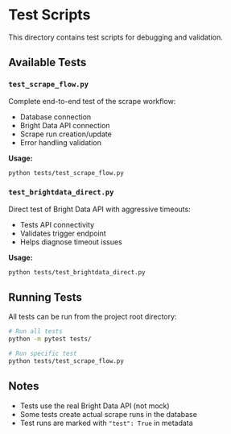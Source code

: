 # Test Scripts

This directory contains test scripts for debugging and validation.

## Available Tests

### `test_scrape_flow.py`
Complete end-to-end test of the scrape workflow:
- Database connection
- Bright Data API connection
- Scrape run creation/update
- Error handling validation

**Usage:**
```bash
python tests/test_scrape_flow.py
```

### `test_brightdata_direct.py`
Direct test of Bright Data API with aggressive timeouts:
- Tests API connectivity
- Validates trigger endpoint
- Helps diagnose timeout issues

**Usage:**
```bash
python tests/test_brightdata_direct.py
```

## Running Tests

All tests can be run from the project root directory:

```bash
# Run all tests
python -m pytest tests/

# Run specific test
python tests/test_scrape_flow.py
```

## Notes

- Tests use the real Bright Data API (not mock)
- Some tests create actual scrape runs in the database
- Test runs are marked with `"test": True` in metadata
